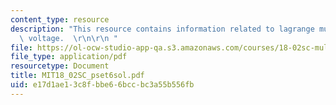 ```yaml
---
content_type: resource
description: "This resource contains information related to lagrange multipliers and\
  \ voltage.  \r\n\r\n "
file: https://ol-ocw-studio-app-qa.s3.amazonaws.com/courses/18-02sc-multivariable-calculus-fall-2010/e17d1ae13c8fbbe66bccbc3a55b556fb_MIT18_02SC_pset6sol.pdf
file_type: application/pdf
resourcetype: Document
title: MIT18_02SC_pset6sol.pdf
uid: e17d1ae1-3c8f-bbe6-6bcc-bc3a55b556fb
---
```

